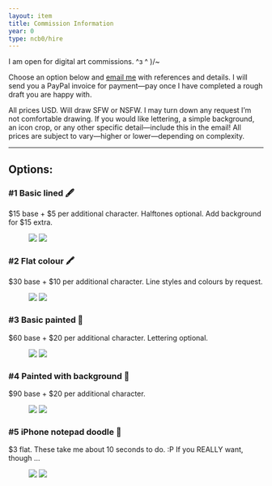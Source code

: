 ```yaml
---
layout: item
title: Commission Information
year: 0
type: ncb0/hire
---
```


I am open for digital art commissions. ^з ^ )/~

Choose an option below and [email me](mailto:mel@ncb0.work) with references and details. I will send you a PayPal invoice for payment—pay once I have completed a rough draft you are happy with.

All prices USD. Will draw SFW or NSFW. I may turn down any request I’m not comfortable drawing. If you would like lettering, a simple background, an icon crop, or any other specific detail—include this in the email! All prices are subject to vary—higher or lower—depending on complexity.

* * *

## Options:

### #1 Basic lined 🖋

$15 base + $5 per additional character. Halftones optional. Add background for $15 extra.

<figure style="margin-bottom:24px;">
  <div class="img2">
    <img src="{{ site.baseurl }}/assets/img/examples/line1.png">
    <img src="{{ site.baseurl }}/assets/img/examples/line2.png">
  </div>
  <!-- <figcaption>Examples.</figcaption> -->
</figure>

### #2 Flat colour 🖍

$30 base + $10 per additional character. Line styles and colours by request.

<figure style="margin-bottom:24px;">
  <div class="img2">
    <img src="{{ site.baseurl }}/assets/img/examples/flat3.png">
    <img src="{{ site.baseurl }}/assets/img/examples/flat2.png">
  </div>
  <!-- <figcaption>Examples.</figcaption> -->
</figure>

### #3 Basic painted 🎨

$60 base + $20 per additional character. Lettering optional.

<figure style="margin-bottom:24px;">
  <div class="img2">
    <img src="{{ site.baseurl }}/assets/img/examples/paint1.png">
    <img src="{{ site.baseurl }}/assets/img/examples/paint2.png">
  </div>
  <!-- <figcaption>Examples.</figcaption> -->
</figure>

### #4 Painted with background 🌅

$90 base + $20 per additional character.

<figure style="margin-bottom:24px;">
  <div class="img2">
    <img src="{{ site.baseurl }}/assets/img/examples/bgpaint1.png">
    <img src="{{ site.baseurl }}/assets/img/examples/bgpaint2.png">
  </div>
  <!-- <figcaption>Examples.</figcaption> -->
</figure>

### #5 iPhone notepad doodle 📝

$3 flat. These take me about 10 seconds to do. :P If you REALLY want, though …

<figure style="margin-bottom:24px;">
  <div class="img2">
    <img src="{{ site.baseurl }}/assets/img/examples/note1.png">
    <img src="{{ site.baseurl }}/assets/img/examples/note2.png">
  </div>
  <!-- <figcaption>Examples.</figcaption> -->
</figure>